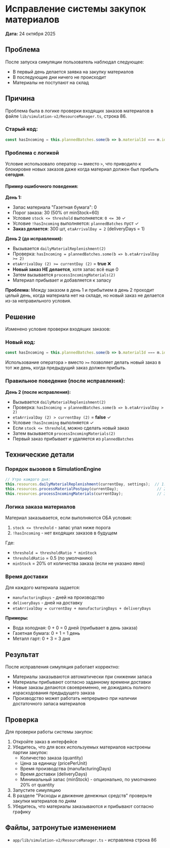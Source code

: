# Исправление системы закупок материалов
**Дата:** 24 октября 2025

## Проблема

После запуска симуляции пользователь наблюдал следующее:
- В первый день делается заявка на закупку материалов
- В последующие дни ничего не происходит
- Материалы не поступают на склад

## Причина

Проблема была в логике проверки входящих заказов материалов в файле `lib/simulation-v2/ResourceManager.ts`, строка 86.

### Старый код:
```typescript
const hasIncoming = this.plannedBatches.some(b => b.materialId === m.id && b.etaArrivalDay >= currentDay);
```

### Проблема с логикой

Условие использовало оператор `>=` вместо `>`, что приводило к блокировке новых заказов даже когда материал должен был прибыть **сегодня**.

#### Пример ошибочного поведения:

**День 1:**
- Запас материала "Газетная бумага": 0
- Порог заказа: 30 (50% от minStock=60)
- Условие `stock <= threshold` выполняется: `0 <= 30` ✓
- Условие `!hasIncoming` выполняется: `plannedBatches` пуст ✓
- **Заказ делается**: 300 шт, `etaArrivalDay = 2` (deliveryDays = 1)

**День 2 (до исправления):**
- Вызывается `dailyMaterialReplenishment(2)`
- Проверка: `hasIncoming = plannedBatches.some(b => b.etaArrivalDay >= 2)`
- `etaArrivalDay (2) >= currentDay (2)` = **true** ❌
- **Новый заказ НЕ делается**, хотя запас всё еще 0
- Затем вызывается `processIncomingMaterials(2)`
- Материал прибывает и добавляется к запасу

**Проблема:** Между заказом в день 1 и прибытием в день 2 проходит целый день, когда материала нет на складе, но новый заказ не делается из-за неправильного условия.

## Решение

Изменено условие проверки входящих заказов:

### Новый код:
```typescript
const hasIncoming = this.plannedBatches.some(b => b.materialId === m.id && b.etaArrivalDay > currentDay);
```

Использование оператора `>` вместо `>=` позволяет делать новый заказ в тот же день, когда предыдущий заказ должен прибыть.

### Правильное поведение (после исправления):

**День 2 (после исправления):**
- Вызывается `dailyMaterialReplenishment(2)`
- Проверка: `hasIncoming = plannedBatches.some(b => b.etaArrivalDay > 2)`
- `etaArrivalDay (2) > currentDay (2)` = **false** ✓
- Условие `!hasIncoming` выполняется ✓
- Если `stock <= threshold`, можно сделать новый заказ
- Затем вызывается `processIncomingMaterials(2)`
- Первый заказ прибывает и удаляется из `plannedBatches`

## Технические детали

### Порядок вызовов в SimulationEngine

```typescript
// Утро каждого дня:
this.resources.dailyMaterialReplenishment(currentDay, settings);  // 1. Проверка и заказ
this.resources.processMaterialPostpay(currentDay);                 // 2. Постоплата
this.resources.processIncomingMaterials(currentDay);               // 3. Прибытие
```

### Логика заказа материалов

Материал заказывается, если выполняются ОБА условия:
1. `stock <= threshold` - запас упал ниже порога
2. `!hasIncoming` - нет входящих заказов в будущем

Где:
- `threshold = thresholdRatio * minStock`
- `thresholdRatio` = 0.5 (по умолчанию)
- `minStock` = 20% от количества заказа (если не указано явно)

### Время доставки

Для каждого материала задается:
- `manufacturingDays` - дней на производство
- `deliveryDays` - дней на доставку
- `etaArrivalDay = currentDay + manufacturingDays + deliveryDays`

**Примеры:**
- Вода холодная: 0 + 0 = 0 дней (прибывает в день заказа)
- Газетная бумага: 0 + 1 = 1 день
- Металл гарт: 0 + 3 = 3 дня

## Результат

После исправления симуляция работает корректно:
- Материалы заказываются автоматически при снижении запаса
- Материалы прибывают согласно заданному времени доставки
- Новые заказы делаются своевременно, не дожидаясь полного израсходования предыдущего заказа
- Производство может работать непрерывно при наличии достаточного запаса материалов

## Проверка

Для проверки работы системы закупок:
1. Откройте заказ в интерфейсе
2. Убедитесь, что для всех используемых материалов настроены партии закупок:
   - Количество заказа (quantity)
   - Цена за единицу (pricePerUnit)
   - Время производства (manufacturingDays)
   - Время доставки (deliveryDays)
   - Минимальный запас (minStock) - опционально, по умолчанию 20% от quantity
3. Запустите симуляцию
4. В разделе "Расходы и движение денежных средств" проверьте закупки материалов по дням
5. Убедитесь, что материалы заказываются и прибывают согласно графику

## Файлы, затронутые изменением

- `app/lib/simulation-v2/ResourceManager.ts` - исправлена строка 86
